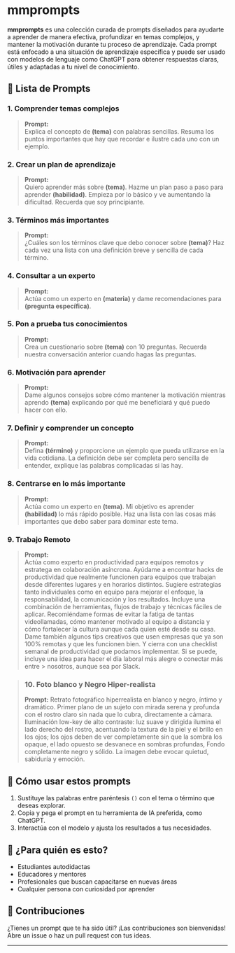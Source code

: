 # mmprompts

**mmprompts** es una colección curada de prompts diseñados para ayudarte a aprender de manera efectiva, profundizar en temas complejos, y mantener la motivación durante tu proceso de aprendizaje. Cada prompt está enfocado a una situación de aprendizaje específica y puede ser usado con modelos de lenguaje como ChatGPT para obtener respuestas claras, útiles y adaptadas a tu nivel de conocimiento.

## 📘 Lista de Prompts

### 1. Comprender temas complejos
> **Prompt:**  
> Explica el concepto de **(tema)** con palabras sencillas. Resuma los puntos importantes que hay que recordar e ilustre cada uno con un ejemplo.

### 2. Crear un plan de aprendizaje
> **Prompt:**  
> Quiero aprender más sobre **(tema)**. Hazme un plan paso a paso para aprender **(habilidad)**. Empieza por lo básico y ve aumentando la dificultad. Recuerda que soy principiante.

### 3. Términos más importantes
> **Prompt:**  
> ¿Cuáles son los términos clave que debo conocer sobre **(tema)**? Haz cada vez una lista con una definición breve y sencilla de cada término.

### 4. Consultar a un experto
> **Prompt:**  
> Actúa como un experto en **(materia)** y dame recomendaciones para **(pregunta específica)**.

### 5. Pon a prueba tus conocimientos
> **Prompt:**  
> Crea un cuestionario sobre **(tema)** con 10 preguntas. Recuerda nuestra conversación anterior cuando hagas las preguntas.

### 6. Motivación para aprender
> **Prompt:**  
> Dame algunos consejos sobre cómo mantener la motivación mientras aprendo **(tema)** explicando por qué me beneficiará y qué puedo hacer con ello.

### 7. Definir y comprender un concepto
> **Prompt:**  
> Defina **(término)** y proporcione un ejemplo que pueda utilizarse en la vida cotidiana. La definición debe ser completa pero sencilla de entender, explique las palabras complicadas si las hay.

### 8. Centrarse en lo más importante
> **Prompt:**  
> Actúa como un experto en **(tema)**. Mi objetivo es aprender **(habilidad)** lo más rápido posible. Haz una lista con las cosas más importantes que debo saber para dominar este tema.

### 9. Trabajo Remoto
> **Prompt:**  
> Actúa como experto en productividad para equipos remotos y estratega en colaboración asíncrona. Ayúdame a encontrar hacks de productividad que realmente funcionen para equipos que trabajan desde diferentes lugares y en horarios distintos. Sugiere estrategias
> tanto individuales como en equipo para mejorar el enfoque, la responsabilidad, la comunicación y los resultados. Incluye una combinación de herramientas, flujos de trabajo y técnicas fáciles de aplicar. 
> Recomiéndame formas de evitar la fatiga de tantas videollamadas, cómo mantener motivado al equipo a distancia y cómo fortalecer la cultura aunque cada quien esté desde su casa.
> Dame también algunos tips creativos que usen empresas que ya son 100% remotas y que les funcionen bien. Y cierra con una checklist semanal de productividad que podamos implementar. Si se puede, incluye una idea para hacer el día laboral más alegre o conectar más entre > nosotros, aunque sea por Slack.

> ### 10. Foto blanco y Negro Hiper-realista
> **Prompt:**
> Retrato fotográfico hiperrealista en blanco y negro, íntimo y dramático. Primer plano de un sujeto con mirada serena y profunda con el rostro claro sin nada que lo cubra, directamente a cámara. Iluminación low-key de alto contraste: luz suave y dirigida ilumina el
> lado derecho del rostro, acentuando la textura de la piel y el brillo en los ojos; los ojos deben de ver completamente sin que la sombra los opaque, el lado opuesto se desvanece en sombras profundas, Fondo completamente negro y sólido. La imagen debe evocar quietud,
> sabiduría y emoción.

## 🚀 Cómo usar estos prompts

1. Sustituye las palabras entre paréntesis `()` con el tema o término que deseas explorar.
2. Copia y pega el prompt en tu herramienta de IA preferida, como ChatGPT.
3. Interactúa con el modelo y ajusta los resultados a tus necesidades.

## 🧠 ¿Para quién es esto?

- Estudiantes autodidactas
- Educadores y mentores
- Profesionales que buscan capacitarse en nuevas áreas
- Cualquier persona con curiosidad por aprender

## 🤝 Contribuciones

¿Tienes un prompt que te ha sido útil? ¡Las contribuciones son bienvenidas! Abre un issue o haz un pull request con tus ideas.

---
